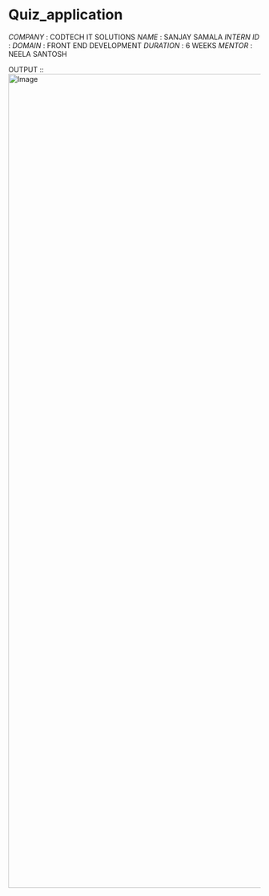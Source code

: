 # Quiz_application

*COMPANY* : CODTECH IT SOLUTIONS
*NAME* : SANJAY SAMALA
*INTERN ID* : 
*DOMAIN* : FRONT END DEVELOPMENT
*DURATION* : 6 WEEKS
*MENTOR* : NEELA SANTOSH


OUTPUT ::
<img width="1624" alt="Image" src="https://github.com/user-attachments/assets/6094245a-1e2f-4726-9d18-30ef6473db62" />
